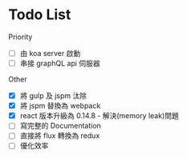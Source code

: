 Todo List
=========

Priority
* [ ] 由 koa server 啟動
* [ ] 串接 graphQL api 伺服器

Other
* [x] 將 gulp 及 jspm 汰除
* [x] 將 jspm 替換為 webpack
* [x] react 版本升級為 0.14.8 - 解決(memory leak)問題
* [ ] 寫完整的 Documentation
* [ ] 直接將 flux 轉換為 redux
* [ ] 優化效率

